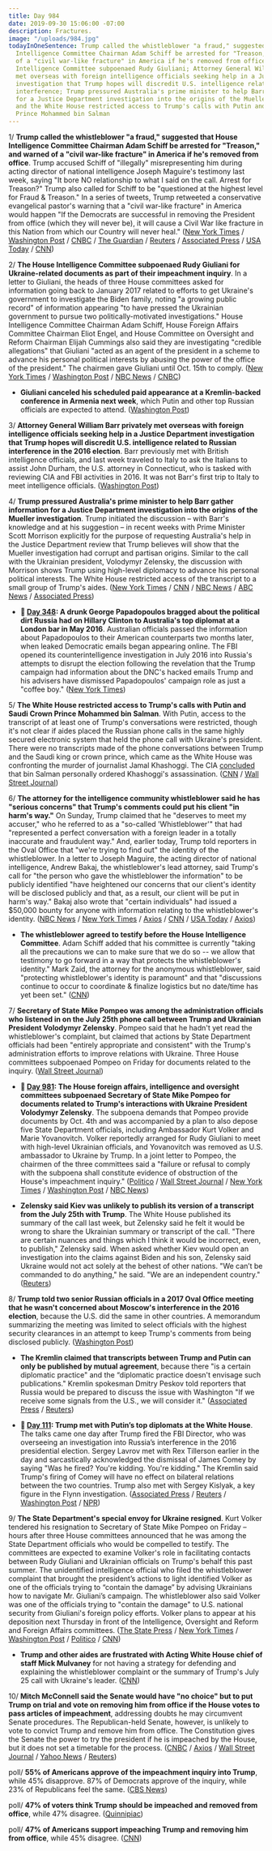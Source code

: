 ```yaml
---
title: Day 984
date: 2019-09-30 15:06:00 -07:00
description: Fractures.
image: "/uploads/984.jpg"
todayInOneSentence: Trump called the whistleblower "a fraud," suggested that House
  Intelligence Committee Chairman Adam Schiff be arrested for "Treason," and warned
  of a "civil war-like fracture" in America if he's removed from office; the House
  Intelligence Committee subpoenaed Rudy Giuliani; Attorney General William Barr privately
  met overseas with foreign intelligence officials seeking help in a Justice Department
  investigation that Trump hopes will discredit U.S. intelligence related to Russian
  interference; Trump pressured Australia's prime minister to help Barr gather information
  for a Justice Department investigation into the origins of the Mueller investigation;
  and the White House restricted access to Trump's calls with Putin and Saudi Crown
  Prince Mohammed bin Salman
---
```


1/ **Trump called the whistleblower "a fraud," suggested that House Intelligence Committee Chairman Adam Schiff be arrested for "Treason," and warned of a "civil war-like fracture" in America if he's removed from office**. Trump accused Schiff of "illegally" misrepresenting him during acting director of national intelligence Joseph Maguire's testimony last week, saying "It bore NO relationship to what I said on the call. Arrest for Treason?" Trump also called for Schiff to be "questioned at the highest level for Fraud & Treason." In a series of tweets, Trump retweeted a conservative evangelical pastor's warning that a "civil war-like fracture" in America would happen "If the Democrats are successful in removing the President from office (which they will never be), it will cause a Civil War like fracture in this Nation from which our Country will never heal." ([New York Times](https://www.nytimes.com/2019/09/30/us/politics/trump-schiff-treason.html) / [Washington Post](https://www.washingtonpost.com/politics/trump-lashes-out-again-at-whistleblower-questions-whether-schiff-should-be-arrested-for-treason/2019/09/30/932840ba-e370-11e9-a6e8-8759c5c7f608_story.html) / [CNBC](https://www.cnbc.com/2019/09/30/trump-asks-if-schiff-should-face-arrest-for-treason-over-impeachment-probe.html) / [The Guardian](https://www.theguardian.com/us-news/2019/sep/30/donald-trump-has-put-whistleblower-in-danger-lawyers-say-ukraine-impeachment) / [Reuters](https://www.reuters.com/article/us-usa-trump-whistleblower-schiff-idUSKBN1WF1B4) / [Associated Press](https://apnews.com/f7ba2667deda489ea7eb3e173944e734) / [USA Today](https://www.usatoday.com/story/news/politics/2019/09/30/donald-trump-attacks-impeachment-accusers-tweets/3817248002/) / [CNN](https://www.cnn.com/2019/09/30/politics/donald-trump-civil-war-impeachment/index.html))

2/ **The House Intelligence Committee subpoenaed Rudy Giuliani for Ukraine-related documents as part of their impeachment inquiry**. In a letter to Giuliani, the heads of three House committees asked for information going back to January 2017 related to efforts to get Ukraine's government to investigate the Biden family, noting "a growing public record" of information appearing "to have pressed the Ukrainian government to pursue two politically-motivated investigations." House Intelligence Committee Chairman Adam Schiff, House Foreign Affairs Committee Chairman Eliot Engel, and House Committee on Oversight and Reform Chairman Elijah Cummings also said they are investigating "credible allegations" that Giuliani "acted as an agent of the president in a scheme to advance his personal political interests by abusing the power of the office of the president." The chairmen gave Giuliani until Oct. 15th to comply. ([New York Times](https://www.nytimes.com/2019/09/30/us/politics/impeach-giuliani-subpoena.html) / [Washington Post](https://www.washingtonpost.com/national-security/house-panels-subpoena-giuliani-for-documents-in-ukraine-probe/2019/09/30/0a951ccc-e3bc-11e9-b403-f738899982d2_story.html) / [NBC News](https://www.nbcnews.com/politics/donald-trump/house-subpoenas-rudy-giuliani-ukraine-documents-part-impeachment-inquiry-n1060501) / [CNBC](https://www.cnbc.com/2019/09/30/house-democrats-subpoena-trump-lawyer-rudy-giuliani-in-impeachment-probe.html))

* **Giuliani canceled his scheduled paid appearance at a Kremlin-backed conference in Armenia next week**, which Putin and other top Russian officials are expected to attend. ([Washington Post](https://www.washingtonpost.com/politics/giuliani-set-to-make-paid-appearance-next-week-at-kremlin-backed-conference/2019/09/27/a15ab242-e133-11e9-8dc8-498eabc129a0_story.html))

3/ **Attorney General William Barr privately met overseas with foreign intelligence officials seeking help in a Justice Department investigation that Trump hopes will discredit U.S. intelligence related to Russian interference in the 2016 election**. Barr previously met with British intelligence officials, and last week traveled to Italy to ask the Italians to assist John Durham, the U.S. attorney in Connecticut, who is tasked with reviewing CIA and FBI activities in 2016. It was not Barr's first trip to Italy to meet intelligence officials. ([Washington Post](https://www.washingtonpost.com/national-security/attorney-general-barr-personally-asked-foreign-officials-to-aid-inquiry-into-cia-fbi-activities-in-2016/2019/09/30/d50cd5c4-e3a5-11e9-b403-f738899982d2_story.html))

4/ **Trump pressured Australia's prime minister to help Barr gather information for a Justice Department investigation into the origins of the Mueller investigation**. Trump initiated the discussion – with Barr's knowledge and at his suggestion – in recent weeks with Prime Minister Scott Morrison explicitly for the purpose of requesting Australia's help in the Justice Department review that Trump believes will show that the Mueller investigation had corrupt and partisan origins. Similar to the call with the Ukrainian president, Volodymyr Zelensky, the discussion with Morrison shows Trump using high-level diplomacy to advance his personal political interests. The White House restricted access of the transcript to a small group of Trump's aides. ([New York Times](https://www.nytimes.com/2019/09/30/us/politics/trump-australia-barr-mueller.html) / [CNN](https://www.cnn.com/2019/09/30/politics/trump-mueller-barr-australia/index.html) / [NBC News](https://www.nbcnews.com/politics/donald-trump/trump-asked-australian-prime-minister-help-investigate-mueller-probe-origins-n1060526) / [ABC News](https://abcnews.go.com/Politics/barr-asked-trump-introductions-australia-italy-review-russia/story?id=65964849) / [Associated Press](https://apnews.com/7246ca01d5fc4444b0cc8ad65006c390))

* **📌 [Day 348](https://whatthefuckjusthappenedtoday.com/2018/01/02/day-348/#1-a-drunk-george-papadopoulos-bragge): A drunk George Papadopoulos bragged about the political dirt Russia had on Hillary Clinton to Australia's top diplomat at a London bar in May 2016**. Australian officials passed the information about Papadopoulos to their American counterparts two months later, when leaked Democratic emails began appearing online. The FBI opened its counterintelligence investigation in July 2016 into Russia's attempts to disrupt the election following the revelation that the Trump campaign had information about the DNC's hacked emails Trump and his advisers have dismissed Papadopoulos' campaign role as just a "coffee boy." ([New York Times](https://www.nytimes.com/2017/12/30/us/politics/how-fbi-russia-investigation-began-george-papadopoulos.html))

5/ **The White House restricted access to Trump's calls with Putin and Saudi Crown Prince Mohammed bin Salman**. With Putin, access to the transcript of at least one of Trump's conversations were restricted, though it's not clear if aides placed the Russian phone calls in the same highly secured electronic system that held the phone call with Ukraine's president. There were no transcripts made of the phone conversations between Trump and the Saudi king or crown prince, which came as the White House was confronting the murder of journalist Jamal Khashoggi. The CIA [concluded](https://whatthefuckjusthappenedtoday.com/2018/11/19/day-669/#1-the-cia-concluded-that-saudi-crown) that bin Salman personally ordered Khashoggi's assassination. ([CNN](https://www.cnn.com/2019/09/27/politics/white-house-restricted-trump-calls-putin-saudi/index.html) / [Wall Street Journal](https://www.wsj.com/articles/embarrassing-leaks-led-to-clampdown-on-trumps-phone-records-11569710889))

6/ **The attorney for the intelligence community whistleblower said he has "serious concerns" that Trump's comments could put his client "in harm's way."** On Sunday, Trump claimed that he "deserves to meet my accuser," who he referred to as a "so-called 'Whistleblower'" that had "represented a perfect conversation with a foreign leader in a totally inaccurate and fraudulent way." And, earlier today, Trump told reporters in the Oval Office that "we're trying to find out" the identity of the whistleblower. In a letter to Joseph Maguire, the acting director of national intelligence, Andrew Bakaj, the whistleblower's lead attorney, said Trump's call for "the person who gave the whistleblower the information" to be publicly identified "have heightened our concerns that our client's identity will be disclosed publicly and that, as a result, our client will be put in harm's way." Bakaj also wrote that "certain individuals" had issued a $50,000 bounty for anyone with information relating to the whistleblower's identity. ([NBC News](https://www.nbcnews.com/politics/trump-impeachment-inquiry/whistleblower-s-lawyer-says-trump-endangering-his-client-n1060151) / [New York Times](https://www.nytimes.com/2019/09/30/us/politics/trump-schiff-treason.html) / [Axios](https://www.axios.com/whistleblowers-fears-for-safety-letter-shows-e12ffd3c-fdb5-4c7d-be21-79c3da4d9fb6.html) / [CNN](https://www.cnn.com/2019/09/29/politics/trump-impeachment-inquiry-whistleblower-complaint-adam-schiff/index.html) / [USA Today](https://www.usatoday.com/story/news/politics/2019/09/30/donald-trump-trying-find-out-who-ukraine-whistleblower/3822241002/) / [Axios](https://www.axios.com/donald-trump-identity-whistleblower-ukraine-c3c1b98f-962f-425d-8a1e-a0a44c9f744b.html))

* **The whistleblower agreed to testify before the House Intelligence Committee**. Adam Schiff added that his committee is currently "taking all the precautions we can to make sure that we do so -- we allow that testimony to go forward in a way that protects the whistleblower's identity." Mark Zaid, the attorney for the anonymous whistleblower, said "protecting whistleblower's identity is paramount" and that "discussions continue to occur to coordinate & finalize logistics but no date/time has yet been set." ([CNN](https://www.cnn.com/2019/09/29/politics/adam-schiff-whistleblower-testimony-house-intelligence-committee/index.html))

7/ **Secretary of State Mike Pompeo was among the administration officials who listened in on the July 25th phone call between Trump and Ukrainian President Volodymyr Zelensky**. Pompeo said that he hadn't yet read the whistleblower's complaint, but claimed that actions by State Department officials had been "entirely appropriate and consistent" with the Trump's administration efforts to improve relations with Ukraine. Three House committees subpoenaed Pompeo on Friday for documents related to the inquiry. ([Wall Street Journal](https://www.wsj.com/articles/mcconnell-envisions-senate-trial-if-house-passes-articles-of-impeachment-11569865002?mod=breakingnews))

* **📌 [Day 981](https://whatthefuckjusthappenedtoday.com/2019/09/27/day-981/#3-the-house-foreign-affairs-intellig): The House foreign affairs, intelligence and oversight committees subpoenaed Secretary of State Mike Pompeo for documents related to Trump's interactions with Ukraine President Volodymyr Zelensky**. The subpoena demands that Pompeo provide documents by Oct. 4th and was accompanied by a plan to also depose five State Department officials, including Ambassador Kurt Volker and Marie Yovanovitch. Volker reportedly arranged for Rudy Giuliani to meet with high-level Ukrainian officials, and Yovanovitch was removed as U.S. ambassador to Ukraine by Trump. In a joint letter to Pompeo, the chairmen of the three committees said a "failure or refusal to comply with the subpoena shall constitute evidence of obstruction of the House's impeachment inquiry." ([Politico](https://www.politico.com/news/2019/09/27/democrats-subpoena-pompeo-as-part-of-impeachment-inquiry-000159) / [Wall Street Journal](https://www.wsj.com/articles/house-committees-seek-documents-about-ukraine-aid-delay-11569608326) / [New York Times](https://www.nytimes.com/2019/09/27/us/politics/house-democrats-impeachment-trump.html) / [Washington Post](https://www.washingtonpost.com/politics/trump-whistleblower-impeachment/2019/09/27/55b99276-e0a8-11e9-8dc8-498eabc129a0_story.html) / [NBC News](https://www.nbcnews.com/politics/politics-news/pompeo-subpoenaed-house-democrats-over-trump-ukraine-scandal-n1059791))

* **Zelensky said Kiev was unlikely to publish its version of a transcript from the July 25th with Trump**. The White House published its summary of the call last week, but Zelensky said he felt it would be wrong to share the Ukrainian summary or transcript of the call. "There are certain nuances and things which I think it would be incorrect, even, to publish," Zelensky said. When asked whether Kiev would open an investigation into the claims against Biden and his son, Zelensky said Ukraine would not act solely at the behest of other nations. "We can’t be commanded to do anything," he said. "We are an independent country." ([Reuters](https://www.reuters.com/article/us-usa-trump-whistleblower-zelenskiy-idUSKBN1WF152))

8/ **Trump told two senior Russian officials in a 2017 Oval Office meeting that he wasn't concerned about Moscow's interference in the 2016 election**, because the U.S. did the same in other countries. A memorandum summarizing the meeting was limited to select officials with the highest security clearances in an attempt to keep Trump's comments from being disclosed publicly. ([Washington Post](https://www.washingtonpost.com/national-security/trump-told-russian-officials-in-2017-he-wasnt-concerned-about-moscows-interference-in-us-election/2019/09/27/b20a8bc8-e159-11e9-b199-f638bf2c340f_story.html))

* **The Kremlin claimed that transcripts between Trump and Putin can only be published by mutual agreement**, because there "is a certain diplomatic practice" and the “diplomatic practice doesn't envisage such publications." Kremlin spokesman Dmitry Peskov told reporters that Russia would be prepared to discuss the issue with Washington "If we receive some signals from the U.S., we will consider it." ([Associated Press](https://apnews.com/02a730dea5844fd1a834273ba71b3d5f) / [Reuters](https://www.reuters.com/article/us-usa-trump-whistleblower-kremlin-idUSKBN1WF1ET))

* **📌 [Day 111](https://whatthefuckjusthappenedtoday.com/2017/05/10/Day-111/#1-trump-met-with-putin%E2%80%99s-top-diploma): Trump met with Putin’s top diplomats at the White House**. The talks came one day after Trump fired the FBI Director, who was overseeing an investigation into Russia’s interference in the 2016 presidential election. Sergey Lavrov met with Rex Tillerson earlier in the day and sarcastically acknowledged the dismissal of James Comey by saying "Was he fired? You're kidding. You're kidding." The Kremlin said Trump's firing of Comey will have no effect on bilateral relations between the two countries. Trump also met with Sergey Kislyak, a key figure in the Flynn investigation. ([Associated Press](https://apnews.com/190c006d277c48f7954e472282a2436b/Official:-Trump-may-meet-top-Russian-diplomat-in-White-House) / [Reuters](https://www.reuters.com/article/us-usa-russia-idUSKBN1861V4) / [Washington Post](https://www.washingtonpost.com/world/national-security/trump-to-meet-top-russian-diplomat-at-the-white-house/2017/05/09/a32ccba6-3531-11e7-ab03-aa29f656f13e_story.html) / [NPR](http://www.npr.org/sections/thetwo-way/2017/05/10/527755991/trump-meets-with-russias-lavrov-at-the-white-house-today))

9/ **The State Department's special envoy for Ukraine resigned**. Kurt Volker tendered his resignation to Secretary of State Mike Pompeo on Friday – hours after three House committees announced that he was among the State Department officials who would be compelled to testify. The committees are expected to examine Volker's role in facilitating contacts between Rudy Giuliani and Ukrainian officials on Trump's behalf this past summer. The unidentified intelligence official who filed the whistleblower complaint that brought the president’s actions to light identified Volker as one of the officials trying to “contain the damage” by advising Ukrainians how to navigate Mr. Giuliani’s campaign. The whistleblower also said Volker was one of the officials trying to "contain the damage" to U.S. national security from Giuliani's foreign policy efforts. Volker plans to appear at his deposition next Thursday in front of the Intelligence, Oversight and Reform and Foreign Affairs committees. ([The State Press](https://www.statepress.com/article/2019/09/sppolitics-mccain-head-steps-down) / [New York Times](https://www.nytimes.com/2019/09/27/us/politics/volker-ukraine-resigns.html) / [Washington Post](https://www.washingtonpost.com/national-security/kurt-volker-trumps-special-envoy-to-ukraine-resigns/2019/09/28/b663cd92-e17c-11e9-b199-f638bf2c340f_story.html) / [Politico](https://www.politico.com/story/2019/09/28/trump-ukraine-kurt-volker-1517874) / [CNN](https://www.cnn.com/2019/09/28/politics/kurt-volker-house-foreign-affairs-committee/index.html))

* **Trump and other aides are frustrated with Acting White House chief of staff Mick Mulvaney** for not having a strategy for defending and explaining the whistleblower complaint or the summary of Trump's July 25 call with Ukraine's leader. ([CNN](https://www.cnn.com/2019/09/28/politics/mick-mulvaney-impeachment-inquiry-donald-trump/index.html))

10/ **Mitch McConnell said the Senate would have "no choice" but to put Trump on trial and vote on removing him from office if the House votes to pass articles of impeachment**, addressing doubts he may circumvent Senate procedures. The Republican-held Senate, however, is unlikely to vote to convict Trump and remove him from office. The Constitution gives the Senate the power to try the president if he is impeached by the House, but it does not set a timetable for the process. ([CNBC](https://www.cnbc.com/2019/09/30/mcconnell-says-senate-would-have-to-take-up-trump-impeachment.html) / [Axios](https://www.axios.com/mitch-mcconnell-senate-impeachment-house-a75ddd66-e684-44cb-ada0-773c2e5cae76.html) / [Wall Street Journal](https://www.wsj.com/articles/mcconnell-envisions-senate-trial-if-house-passes-articles-of-impeachment-11569865002) / [Yahoo News](https://news.yahoo.com/mitch-mcconnell-no-choice-impeachment-senate-vote-163209593.html) / [Reuters](https://www.reuters.com/article/us-usa-trump-whistleblower-mcconnell-idUSKBN1WF1VW))

poll/ **55% of Americans approve of the impeachment inquiry into Trump**, while 45% disapprove. 87% of Democrats approve of the inquiry, while 23% of Republicans feel the same. ([CBS News](https://www.cbsnews.com/news/trump-impeachment-inquiry-poll-cbs-news-poll-finds-majority-of-americans-and-democrats-approve/))

poll/ **47% of voters think Trump should be impeached and removed from office**, while 47% disagree. ([Quinnipiac](https://poll.qu.edu/national/release-detail?ReleaseID=3642))

poll/ **47% of Americans support impeaching Trump and removing him from office**, while 45% disagree. ([CNN](https://www.cnn.com/2019/09/30/politics/cnn-poll-impeachment-ukraine/index.html))